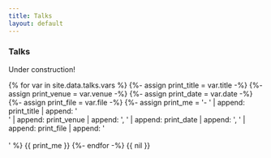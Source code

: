 ```yaml
---
title: Talks
layout: default
---
```




### Talks

Under construction!


{% for var in site.data.talks.vars %}
   {%- assign print_title = var.title -%}
   {%- assign print_venue = var.venue -%}
   {%- assign print_date = var.date -%}
   {%- assign print_file = var.file -%}
   {%- assign print_me = '- ' | append: print_title | append: ' <br> ' | append: print_venue | append: ', ' | append: print_date | append: ', ' | append: print_file | append: ' <br><br> ' %}
   {{ print_me }}
{%- endfor -%}
{{ nil }}


